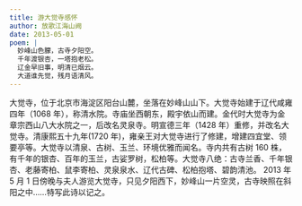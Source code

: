 ```yaml
---
title: 游大觉寺感怀
author: 放歌江海山阙
date: 2013-05-01
poem: |
  妙峰山色朦，古寺夕阳空。
  千年渡银杏，一塔抱老松。
  辽金早旧事，明清已烟云。
  大道谁先觉，残月语清风。
---
```


大觉寺，位于北京市海淀区阳台山麓，坐落在妙峰山山下。大觉寺始建于辽代咸雍四年（1068 年），称清水院。寺庙坐西朝东，殿宇依山而建。金代时大觉寺为金章宗西山八大水院之一，后改名灵泉寺。明宣德三年（1428 年）重修，并改名大觉寺。清康熙五十九年(1720 年)，雍亲王对大觉寺进行了修建，增建四宜堂、领要亭等。大觉寺以清泉、古树、玉兰、环境优雅而闻名。寺内共有古树 160 株，有千年的银杏、百年的玉兰，古娑罗树，松柏等。大觉寺八绝：古寺兰香、千年银杏、老藤寄柏、鼠李寄柏、灵泉泉水、辽代古碑、松柏抱塔、碧韵清池。 2013 年 5 月 1 日傍晚与夫人游览大觉寺，只见夕阳西下，妙峰山一片空灵，古寺映照在斜阳之中……特写此诗以记之。
